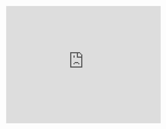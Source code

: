 <iframe width="420" height="320" src="https://www.youtube.com/embed/ZwnBbPzbAEM" frameborder="0" allowfullscreen></iframe>
